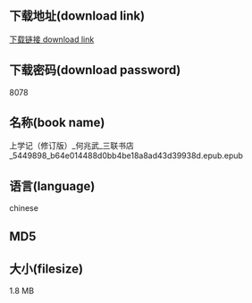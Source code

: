## 下载地址(download link)
[下载链接 download link](https://voluble-croquembouche-d321dc.netlify.app/?s=%E4%B8%8A%E5%AD%A6%E8%AE%B0%EF%BC%88%E4%BF%AE%E8%AE%A2%E7%89%88%EF%BC%89_%E4%BD%95%E5%85%86%E6%AD%A6_%E4%B8%89%E8%81%94%E4%B9%A6%E5%BA%97_5449898_b64e014488d0bb4be18a8ad43d39938d.epub)

## 下载密码(download password)
8078

## 名称(book name)
上学记（修订版）_何兆武_三联书店_5449898_b64e014488d0bb4be18a8ad43d39938d.epub.epub

## 语言(language)
chinese

## MD5


## 大小(filesize)
1.8 MB
